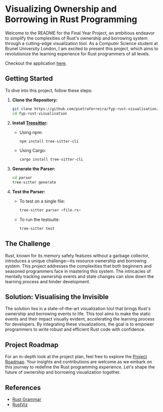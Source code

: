 # Visualizing Ownership and Borrowing in Rust Programming

Welcome to the README for the Final Year Project, an ambitious endeavor to 
simplify the complexities of Rust's ownership and borrowing system through a 
cutting-edge visualization tool. As a Computer Science student at Brunel 
University London, I am excited to present this project, which aims to 
revolutionize the learning experience for Rust programmers of all levels.

Checkout the application
[here](https://pietraferreira.github.io/fyp-rust-visualisation/).

## Getting Started

To dive into this project, follow these steps:

1. **Clone the Repository:**

   ```bash
   git clone https://github.com/pietraferreira/fyp-rust-visualisation.git
   cd fyp-rust-visualisation
   ```

2. **Install [Treesitter](https://tree-sitter.github.io/tree-sitter/):**
   - Using npm:

     ```bash
     npm install tree-sitter-cli
     ```

   - Using Cargo:

     ```bash
     cargo install tree-sitter-cli
     ```

3. **Generate the Parser:**

   ```bash
   cd parser
   tree-sitter generate
   ```

4. **Test the Parser:**
   - To test on a single file:

     ```bash
     tree-sitter parser <file.rs>
     ```

   - To run the testsuite:

     ```bash
     tree-sitter test
     ```

## The Challenge

Rust, known for its memory safety features without a garbage collector,
introduces a unique challenge—its resource ownership and borrowing system. 
This project addresses the complexities that both beginners and seasoned 
programmers face in mastering this system. The intricacies of mentally tracking
ownership events and state changes can slow down the learning process and hinder
development.

## Solution: Visualising the Invisible

The solution lies in a state-of-the-art visualization tool that brings Rust's
ownership and borrowing events to life. This tool aims to make the static events
and their impact visually evident, accelerating the learning process for
developers. By integrating these visualizations, the goal is to empower 
programmers to write robust and efficient Rust code with confidence.

## Project Roadmap

For an in-depth look at the project plan, feel free to explore the
[Project Roadmap](https://docs.google.com/spreadsheets/d/10SFPy4_YJXTUK5VGSEEqxCskvfLIiwmAy_rdeEKeXRM/edit#gid=0). 
Your insights and contributions are welcome as we embark on this journey to
redefine the Rust programming experience. Let's shape the future of ownership 
and borrowing visualization together.

## References

- [Rust Grammar](https://doc.rust-lang.org/reference/introduction.html)
- [RustViz](https://github.com/rustviz/rustviz)
